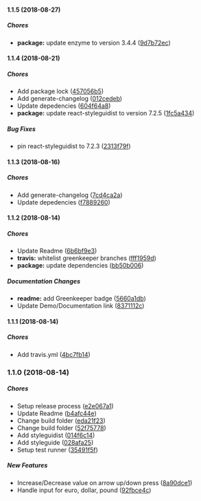 #### 1.1.5 (2018-08-27)

##### Chores

* **package:**  update enzyme to version 3.4.4 ([9d7b72ec](https://github.com/AvraamMavridis/react-money-input/commit/9d7b72ecc8656f21d2559788581aa701239fd7ef))

#### 1.1.4 (2018-08-21)

##### Chores

*  Add package lock ([457056b5](https://github.com/AvraamMavridis/react-money-input/commit/457056b5aa9032521e31bb6db16d5e01c016c474))
*  Add generate-changelog ([012cedeb](https://github.com/AvraamMavridis/react-money-input/commit/012cedeb8ab491327ee8142f3a7b4a5f1708bb0e))
*  Update depedencies ([604f64a8](https://github.com/AvraamMavridis/react-money-input/commit/604f64a8f532457d91c049c531ef1fa1518fe1c6))
* **package:**  update react-styleguidist to version 7.2.5 ([1fc5a434](https://github.com/AvraamMavridis/react-money-input/commit/1fc5a434f64727386671b7680ef7740f43d2b3e3))

##### Bug Fixes

*  pin react-styleguidist to 7.2.3 ([2313f79f](https://github.com/AvraamMavridis/react-money-input/commit/2313f79fc5149291cde403d523050512b4b46a0a))

#### 1.1.3 (2018-08-16)

##### Chores

*  Add generate-changelog ([7cd4ca2a](https://github.com/AvraamMavridis/react-money-input/commit/7cd4ca2af6198d170d903d1d0098d0cc1bcdd37e))
*  Update depedencies ([f7889260](https://github.com/AvraamMavridis/react-money-input/commit/f78892606837655d287edf7f34246403350fedae))

#### 1.1.2 (2018-08-14)

##### Chores

*  Update Readme ([6b6bf9e3](https://github.com/AvraamMavridis/react-money-input/commit/6b6bf9e3e524790afb49f3e68605a1ef53b6bc89))
* **travis:**  whitelist greenkeeper branches ([fff1959d](https://github.com/AvraamMavridis/react-money-input/commit/fff1959d0d84a80502b58e2a2c9d58ddffb00c57))
* **package:**  update dependencies ([bb50b006](https://github.com/AvraamMavridis/react-money-input/commit/bb50b0065b6f33e65772076f03f9a18a270604d7))

##### Documentation Changes

* **readme:**  add Greenkeeper badge ([5660a1db](https://github.com/AvraamMavridis/react-money-input/commit/5660a1db463ea16383200503b68ff5cba1335033))
*  Update Demo/Documentation link ([8371112c](https://github.com/AvraamMavridis/react-money-input/commit/8371112cceb00ee4bb1b802480e3a76ffe02a275))

#### 1.1.1 (2018-08-14)

##### Chores

*  Add travis.yml ([4bc7fb14](https://github.com/AvraamMavridis/react-money-input/commit/4bc7fb14797b233a43cfa0eb0e8492e5cc5b6257))

### 1.1.0 (2018-08-14)

##### Chores

*  Setup release process ([e2e067a1](https://github.com/AvraamMavridis/react-money-input/commit/e2e067a109a034b67b530ada719be33d3b2bef08))
*  Update Readme ([b4afc44e](https://github.com/AvraamMavridis/react-money-input/commit/b4afc44e90fe443c2944dd4791e19daa2d8963fe))
*  Change build folder ([eda21f23](https://github.com/AvraamMavridis/react-money-input/commit/eda21f23eeede6f0f9095a7bc3d947f9ffa7e519))
*  Change build folder ([52f75778](https://github.com/AvraamMavridis/react-money-input/commit/52f7577805c6758cc29dcb277933e00a5e04b7a5))
*  Add styleguidist ([014f6c14](https://github.com/AvraamMavridis/react-money-input/commit/014f6c140ee1a32a393c2bc4c1feda99f492a546))
*  Add styleguide ([028afa25](https://github.com/AvraamMavridis/react-money-input/commit/028afa254cd526f2ce632f0c6b912cd880729afb))
*  Setup test runner ([35491f5f](https://github.com/AvraamMavridis/react-money-input/commit/35491f5f001fa204dd294a0acf8bf2402b488270))

##### New Features

*  Increase/Decrease value on arrow up/down press ([8a90dce1](https://github.com/AvraamMavridis/react-money-input/commit/8a90dce1ffc186294480d7c7cccb9558d9411d9d))
*  Handle input for euro, dollar, pound ([92fbce4c](https://github.com/AvraamMavridis/react-money-input/commit/92fbce4ce2472e3dbd7a14abec37cdc79b63a883))

